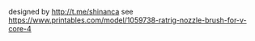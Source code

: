 designed by http://t.me/shinanca
see https://www.printables.com/model/1059738-ratrig-nozzle-brush-for-v-core-4

